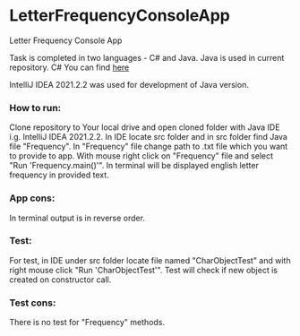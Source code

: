 # LetterFrequencyConsoleApp
Letter Frequency Console App

Task is completed in two languages - C# and Java.
Java is used in current repository.
C# You can find <a href="https://github.com/MartinsKris/LetterFrequencyConsoleAppCsharp">here</a>

IntelliJ IDEA 2021.2.2 was used for development of Java version.

### How to run:

Clone repository to Your local drive and open cloned folder with Java IDE i.g. IntelliJ IDEA 2021.2.2.
In IDE locate src folder and in src folder find Java file "Frequency". 
In "Frequency" file change path to .txt file which you want to provide to app.
With mouse right click on "Frequency" file and select "Run 'Frequency.main()'".
In terminal will be displayed english letter frequency in provided text.

### App cons:
In terminal output is in reverse order.


### Test:

For test, in IDE under src folder locate file named "CharObjectTest" and with right mouse click "Run 'CharObjectTest'".
Test will check if new object is created on constructor call.

### Test cons:
There is no test for "Frequency" methods.
